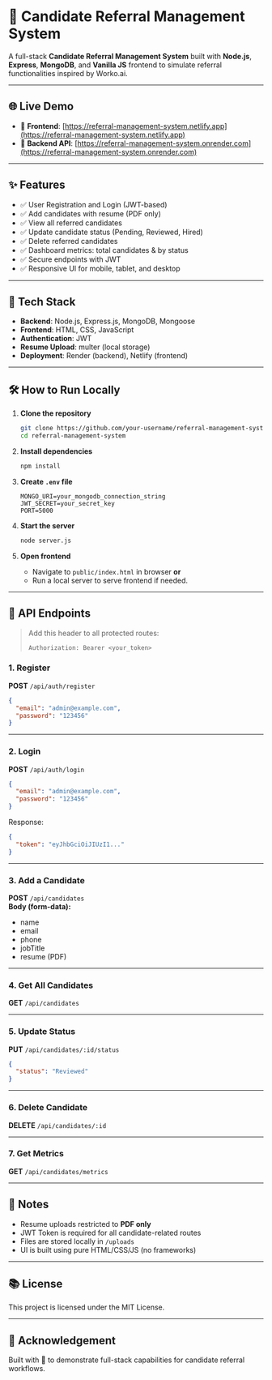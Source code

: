 # 🚀 Candidate Referral Management System

A full-stack **Candidate Referral Management System** built with **Node.js**, **Express**, **MongoDB**, and **Vanilla JS** frontend to simulate referral functionalities inspired by Worko.ai.

---

## 🌐 Live Demo

- 🔗 **Frontend**: [https://referral-management-system.netlify.app](https://referral-management-system.netlify.app)
- 🔗 **Backend API**: [https://referral-management-system.onrender.com](https://referral-management-system.onrender.com)

---

## ✨ Features

- ✅ User Registration and Login (JWT-based)
- ✅ Add candidates with resume (PDF only)
- ✅ View all referred candidates
- ✅ Update candidate status (Pending, Reviewed, Hired)
- ✅ Delete referred candidates
- ✅ Dashboard metrics: total candidates & by status
- ✅ Secure endpoints with JWT
- ✅ Responsive UI for mobile, tablet, and desktop

---

## 🧰 Tech Stack

- **Backend**: Node.js, Express.js, MongoDB, Mongoose
- **Frontend**: HTML, CSS, JavaScript
- **Authentication**: JWT
- **Resume Upload**: multer (local storage)
- **Deployment**: Render (backend), Netlify (frontend)

---

## 🛠️ How to Run Locally

1. **Clone the repository**
   ```bash
   git clone https://github.com/your-username/referral-management-system.git
   cd referral-management-system
   ```

2. **Install dependencies**
   ```bash
   npm install
   ```

3. **Create `.env` file**
   ```env
   MONGO_URI=your_mongodb_connection_string
   JWT_SECRET=your_secret_key
   PORT=5000
   ```

4. **Start the server**
   ```bash
   node server.js
   ```

5. **Open frontend**
   - Navigate to `public/index.html` in browser **or**
   - Run a local server to serve frontend if needed.

---

## 🔐 API Endpoints

> Add this header to all protected routes:
> 
> ```
> Authorization: Bearer <your_token>
> ```

### 1. Register

**POST** `/api/auth/register`
```json
{
  "email": "admin@example.com",
  "password": "123456"
}
```

---

### 2. Login

**POST** `/api/auth/login`
```json
{
  "email": "admin@example.com",
  "password": "123456"
}
```
Response:
```json
{
  "token": "eyJhbGciOiJIUzI1..."
}
```

---

### 3. Add a Candidate

**POST** `/api/candidates`  
**Body (form-data):**
- name
- email
- phone
- jobTitle
- resume (PDF)

---

### 4. Get All Candidates

**GET** `/api/candidates`

---

### 5. Update Status

**PUT** `/api/candidates/:id/status`
```json
{
  "status": "Reviewed"
}
```

---

### 6. Delete Candidate

**DELETE** `/api/candidates/:id`

---

### 7. Get Metrics

**GET** `/api/candidates/metrics`

---

## 📌 Notes

- Resume uploads restricted to **PDF only**
- JWT Token is required for all candidate-related routes
- Files are stored locally in `/uploads`
- UI is built using pure HTML/CSS/JS (no frameworks)

---

## 📚 License

This project is licensed under the MIT License.

---

## 🤝 Acknowledgement

Built with 💙 to demonstrate full-stack capabilities for candidate referral workflows.
